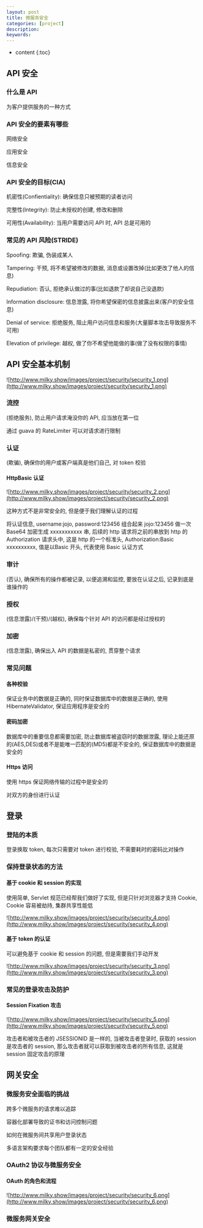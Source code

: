 ```yaml
---
layout: post
title: 微服务安全
categories: [project]
description: 
keywords: 
---
```


* content
{:toc}


## API 安全

### 什么是 API

为客户提供服务的一种方式

### API 安全的要素有哪些

网络安全

应用安全

信息安全

### API 安全的目标(CIA)

机密性(Confientiality): 确保信息只被预期的读者访问

完整性(Integrity): 防止未授权的创建, 修改和删除

可用性(Availability): 当用户需要访问 API 时, API 总是可用的

### 常见的 API 风险(STRIDE)

Spoofing: 欺骗, 伪装成某人

Tampering: 干预, 将不希望被修改的数据, 消息或设置改掉(比如更改了他人的信息)

Repudiation: 否认, 拒绝承认做过的事(比如退款了却说自己没退款)

Information disclosure: 信息泄露, 将你希望保密的信息披露出来(客户的安全信息)

Denial of service: 拒绝服务, 阻止用户访问信息和服务(大量脚本攻击导致服务不可用)

Elevation of privilege: 越权, 做了你不希望他能做的事(做了没有权限的事情)

## API 安全基本机制

![http://www.milky.show/images/project/security/security_1.png](http://www.milky.show/images/project/security/security_1.png)

### 流控

(拒绝服务), 防止用户请求淹没你的 API, 应当放在第一位

通过 guava 的 RateLimiter 可以对请求进行限制

### 认证

(欺骗), 确保你的用户或客户端真是他们自己, 对 token 校验

#### HttpBasic 认证

![http://www.milky.show/images/project/security/security_2.png](http://www.milky.show/images/project/security/security_2.png)

这种方式不是非常安全的, 但是便于我们理解认证的过程

将认证信息, username:jojo, password:123456 组合起来 jojo:123456 做一次 Base64 加密生成 xxxxxxxxxxx 串, 后续的 http 请求将之前的串放到 http 的 Authorization 请求头中, 这是 http 的一个标准头, Authorization:Basic xxxxxxxxxx, 值是以Basic 开头, 代表使用 Basic 认证方式

### 审计

(否认), 确保所有的操作都被记录, 以便追溯和监控, 要放在认证之后, 记录到底是谁操作的

### 授权

(信息泄露)/(干预)/(越权), 确保每个针对 API 的访问都是经过授权的

### 加密

(信息泄露), 确保出入 API 的数据是私密的, 贯穿整个请求

### 常见问题

#### 各种校验

保证业务中的数据是正确的, 同时保证数据库中的数据是正确的, 使用 HibernateValidator, 保证应用程序是安全的

#### 密码加密

数据库中的重要信息都需要加密, 防止数据库被盗窃时的数据泄露, 理论上能还原的(AES,DES)或者不是能唯一匹配的(MD5)都是不安全的, 保证数据库中的数据是安全的

#### Https 访问

使用 https 保证网络传输的过程中是安全的

对双方的身份进行认证





## 登录

### 登陆的本质

登录换取 token, 每次只需要对 token 进行校验, 不需要耗时的密码比对操作

### 保持登录状态的方法

#### 基于 cookie 和 session 的实现

使用简单, Servlet 规范已经帮我们做好了实现, 但是只针对浏览器才支持 Cookie, Cookie 容易被劫持, 集群共享性能低

![http://www.milky.show/images/project/security/security_4.png](http://www.milky.show/images/project/security/security_4.png)

#### 基于 token 的认证

可以避免基于 cookie 和 session 的问题, 但是需要我们手动开发

![http://www.milky.show/images/project/security/security_3.png](http://www.milky.show/images/project/security/security_3.png)

### 常见的登录攻击及防护

#### **Session Fixation 攻击**

![http://www.milky.show/images/project/security/security_5.png](http://www.milky.show/images/project/security/security_5.png)

攻击者和被攻击者的 JSESSIONID 是一样的, 当被攻击者登录时, 获取的 session 是攻击者的 session, 那么攻击者就可以获取到被攻击者的所有信息, 这就是 session 固定攻击的原理



## 网关安全

### 微服务安全面临的挑战

跨多个微服务的请求难以追踪

容器化部署导致的证书和访问控制问题

如何在微服务间共享用户登录状态

多语言架构要求每个团队都有一定的安全经验

### OAuth2 协议与微服务安全

#### OAuth 的角色和流程

![http://www.milky.show/images/project/security/security_6.png](http://www.milky.show/images/project/security/security_6.png)

### 微服务网关安全